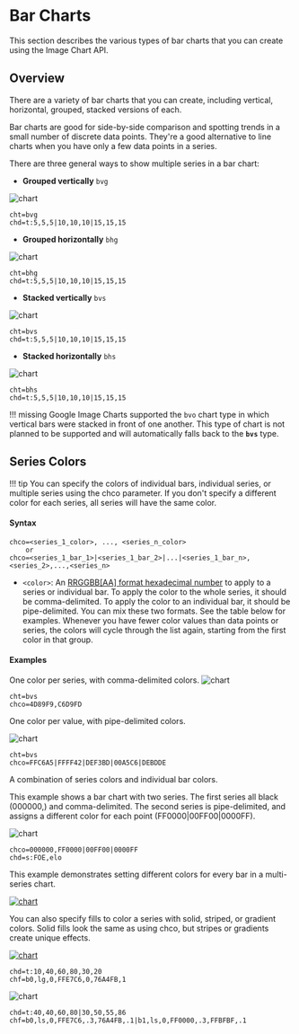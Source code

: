 # Bar Charts

<!-- :wrench: we are currently implementing this feature. -->

This section describes the various types of bar charts that you can create using the Image Chart API.

## Overview

There are a variety of bar charts that you can create, including vertical, horizontal, grouped, stacked versions of each.

Bar charts are good for side-by-side comparison and spotting trends in a small number of discrete data points. They're a good alternative to line charts when you have only a few data points in a series.

There are three general ways to show multiple series in a bar chart:

- **Grouped vertically** `bvg`

![chart](https://image-charts.com/chart?cht=bvg&chs=700x100&chd=t:5,5,5|10,10,10|15,15,15&chds=0,120&chco=4d89f9,c6d9fd,00B88A&chbh=a&chxs=0,000000,0,0,_&chxt=y&chm=N,000000,0,,10|N,000000,1,,10|N,000000,2,,10)
```
cht=bvg
chd=t:5,5,5|10,10,10|15,15,15
```

- **Grouped horizontally** `bhg`

![chart](https://image-charts.com/chart?cht=bhg&chs=700x100&chd=t:5,5,5|10,10,10|15,15,15&chds=0,120&chco=4d89f9,c6d9fd,00B88A&chbh=a&chxs=0,000000,0,0,_&chxt=y&chm=N,000000,0,,10|N,000000,1,,10|N,000000,2,,10)
```
cht=bhg
chd=t:5,5,5|10,10,10|15,15,15
```

- **Stacked vertically** `bvs`

![chart](https://image-charts.com/chart?cht=bvs&chs=700x100&chd=t:5,5,5|10,10,10|15,15,15&chds=0,120&chco=4d89f9,c6d9fd,00B88A&chbh=20&chm=N,000000,0,0,10|N,000000,0,1,10|N,000000,0,2,10|N,000000,1,0,10|N,000000,1,1,10|N,000000,1,2,10|N,000000,2,0,10|N,000000,2,1,10|N,000000,2,2,10&chxs=0,000000,0,0,_&chxt=y)
<!-- ![chart](https://image-charts.com/chart?cht=bvs&chs=100x75&chd=t:5,5,5|10,10,10|15,15,15&chds=0,120&chco=4d89f9,c6d9fd,00B88A&chbh=20&chds=0,40&chm=N,000000,0,0,10|N,000000,0,1,10|N,000000,0,2,10|N,000000,1,0,10|N,000000,1,1,10|N,000000,1,2,10|N,000000,2,0,10|N,000000,2,1,10|N,000000,2,2,10&chxs=0,000000,0,0,_&chxt=y) -->

```
cht=bvs
chd=t:5,5,5|10,10,10|15,15,15
```

- **Stacked horizontally** `bhs`

![chart](https://image-charts.com/chart?cht=bhs&chs=700x100&chd=t:5,5,5|10,10,10|15,15,15&chds=0,120&chco=4d89f9,c6d9fd,00B88A&chbh=20&chm=N,000000,0,0,10|N,000000,0,1,10|N,000000,0,2,10|N,000000,1,0,10|N,000000,1,1,10|N,000000,1,2,10|N,000000,2,0,10|N,000000,2,1,10|N,000000,2,2,10&chxs=0,000000,0,0,_&chxt=y)

```
cht=bhs
chd=t:5,5,5|10,10,10|15,15,15
```

!!! missing
    Google Image Charts supported the `bvo` chart type in which vertical bars were stacked in front of one another. This type of chart is not planned to be supported and will automatically falls back to the **`bvs`** type.


## Series Colors

!!! tip
    You can specify the colors of individual bars, individual series, or multiple series using the chco parameter. If you don't specify a different color for each series, all series will have the same color.

#### Syntax

```
chco=<series_1_color>, ..., <series_n_color>
    or
chco=<series_1_bar_1>|<series_1_bar_2>|...|<series_1_bar_n>,<series_2>,...,<series_n>
```

- `<color>`: An [RRGGBB[AA] format hexadecimal number](#color-format) to apply to a series or individual bar. To apply the color to the whole series, it should be comma-delimited. To apply the color to an individual bar, it should be pipe-delimited. You can mix these two formats. See the table below for examples. Whenever you have fewer color values than data points or series, the colors will cycle through the list again, starting from the first color in that group.

#### Examples

One color per series, with comma-delimited colors. ![chart](https://image-charts.com/chart?cht=bvs&chs=700x125&chd=t:10,50,60,80,40|50,60,100,40,20&chco=4d89f9,c6d9fd&chbh=20&chds=0,160)

```
cht=bvs
chco=4D89F9,C6D9FD
```

One color per value, with pipe-delimited colors.  

![chart](https://image-charts.com/chart?cht=bvs&chs=700x125&chd=t:10,50,60,80,40&chco=FFC6A5%7CFFFF42%7CDEF3BD%7C00A5C6%7CDEBDDE&chbh=20&chds=0,160)

```
cht=bvs
chco=FFC6A5|FFFF42|DEF3BD|00A5C6|DEBDDE
```

A combination of series colors and individual bar colors.

This example shows a bar chart with two series. The first series all black (000000,) and comma-delimited. The second series is pipe-delimited, and assigns a different color for each point (FF0000|00FF00|0000FF).

![chart](https://image-charts.com/chart?cht=bvs&chco=000000,FF0000|00FF00|0000FF&chs=700x125&chd=s:FOE,elo&chxt=x,y&chxl=1:|Dec|Nov|Oct|0:||20K||60K||100K|)

```
chco=000000,FF0000|00FF00|0000FF
chd=s:FOE,elo
```


This example demonstrates setting different colors for every bar in a multi-series chart.

[![chart](https://image-charts.com/chart?cht=bvs&chco=FF0000|00FF00|0000FF,FFC6A5|DEF3BD|C6EFF7&chs=700x125&chd=s:FOE,elo&chxt=x,y&chxl=1:|Dec|Nov|Oct|0:||20K||60K||100K|)](https://image-charts.com/chart?cht=bvs&chco=FF0000|00FF00|0000FF,FFC6A5|DEF3BD|C6EFF7&chs=700x125&chd=s:FOE,elo&chxt=x,y&chxl=1:|Dec|Nov|Oct|0:||20K||60K||100K|)

You can also specify fills to color a series with solid, striped, or gradient colors. Solid fills look the same as using chco, but stripes or gradients create unique effects.

[![chart](https://image-charts.com/chart?cht=bvs&chs=700x125&chd=t:10,40,60,80,30,20&chf=b0,lg,0,4ECDC4,0,556270,1&chxt=y,x)](https://image-charts.com/chart?cht=bvs&chs=700x125&chd=t:10,40,60,80,30,20&chf=b0,lg,0,4ECDC4,0,556270,1&chxt=y,x)

```
chd=t:10,40,60,80,30,20
chf=b0,lg,0,FFE7C6,0,76A4FB,1
```

![chart](https://image-charts.com/chart?cht=bvg&chs=700x125&chd=t:40,40,60,80|30,50,55,86&chf=b0,ls,0,FFE7C6,.3,76A4FB,.1|b1,ls,0,FF0000,.3,FFBFBF,.1&chbh=15,5,15)

```
chd=t:40,40,60,80|30,50,55,86
chf=b0,ls,0,FFE7C6,.3,76A4FB,.1|b1,ls,0,FF0000,.3,FFBFBF,.1
```
